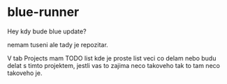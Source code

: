 # blue-runner
Hey kdy bude blue update?

nemam tuseni ale tady je repozitar.

V tab Projects mam TODO list kde je proste list veci co delam nebo budu delat s timto projektem,
jestli vas to zajima neco takoveho tak to tam neco takoveho je.
